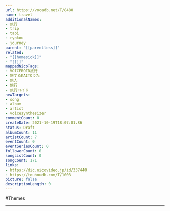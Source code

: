 ```yaml
---
url: https://vocadb.net/T/8480
name: travel
additionalNames: 
- 旅行
- trip
- tabi
- ryokou
- journey
parent: "[[parentless]]"
related:
- "[[homesick]]"
- "[[]]"
mappedNicoTags:
- VOICEROID旅行
- 旅するKAITOうた
- 旅人
- 旅行
- 旅行ロイド
newTargets:
- song
- album
- artist
- voicesynthesizer
commentCount: 0
createDate: 2021-10-19T18:07:01.86
status: Draft
albumCount: 11
artistCount: 7
eventCount: 0
eventSeriesCount: 0
followerCount: 0
songListCount: 0
songCount: 171
links: 
- https://dic.nicovideo.jp/id/337440
- https://touhoudb.com/T/1003
picture: false
descriptionLength: 0
---
```


#Themes



---


